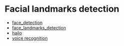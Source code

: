 # Facial landmarks detection
* [face_detection](face_detection)
* [face_landmarks_detection](face_landmarks_detection)
* [hailo](hailo)
* [voice recognition](voice_recognition)